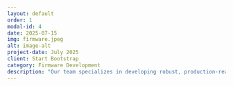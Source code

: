 ```yaml
---
layout: default
order: 1
modal-id: 4
date: 2025-07-15
img: firmware.jpeg
alt: image-alt
project-date: July 2025
client: Start Bootstrap
category: Firmware Development
description: "Our team specializes in developing robust, production-ready firmware. We focus on writing clean, modular, and testable C/C++ code that is easy to maintain and scale, from low-level drivers to complex application logic."
---
```

